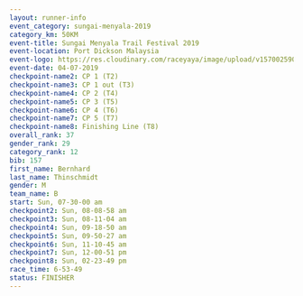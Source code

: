 ```yaml
---
layout: runner-info 
event_category: sungai-menyala-2019 
category_km: 50KM 
event-title: Sungai Menyala Trail Festival 2019 
event-location: Port Dickson Malaysia 
event-logo: https://res.cloudinary.com/raceyaya/image/upload/v1570025907/logo/smft_rwzxh1.jpg 
event-date: 04-07-2019 
checkpoint-name2: CP 1 (T2) 
checkpoint-name3: CP 1 out (T3) 
checkpoint-name4: CP 2 (T4) 
checkpoint-name5: CP 3 (T5) 
checkpoint-name6: CP 4 (T6) 
checkpoint-name7: CP 5 (T7) 
checkpoint-name8: Finishing Line (T8) 
overall_rank: 37
gender_rank: 29
category_rank: 12
bib: 157
first_name: Bernhard
last_name: Thinschmidt
gender: M
team_name: B
start: Sun, 07-30-00 am
checkpoint2: Sun, 08-08-58 am
checkpoint3: Sun, 08-11-04 am
checkpoint4: Sun, 09-18-50 am
checkpoint5: Sun, 09-50-27 am
checkpoint6: Sun, 11-10-45 am
checkpoint7: Sun, 12-00-51 pm
checkpoint8: Sun, 02-23-49 pm
race_time: 6-53-49
status: FINISHER
---
```


